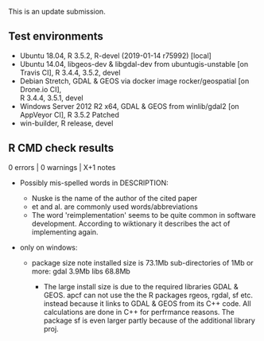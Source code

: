 
This is an update submission.

## Test environments
* Ubuntu 18.04, R 3.5.2, R-devel (2019-01-14 r75992) [local]
* Ubuntu 14.04, libgeos-dev & libgdal-dev from ubuntugis-unstable [on Travis CI], 
  R 3.4.4, 3.5.2, devel
* Debian Stretch, GDAL & GEOS via docker image rocker/geospatial [on Drone.io CI],  
  R 3.4.4, 3.5.1, devel
* Windows Server 2012 R2 x64, GDAL & GEOS from winlib/gdal2 [on AppVeyor CI],
  R 3.5.2 Patched
* win-builder, R release, devel


## R CMD check results
0 errors | 0 warnings | X+1 notes

* Possibly mis-spelled words in DESCRIPTION:
  * Nuske is the name of the author of the cited paper
  * et and al. are commonly used words/abbreviations 
  * The word 'reimplementation' seems to be quite common in software development. 
    According to wiktionary it describes the act of implementing again.
  
* only on windows: 
  * package size note
    installed size is 73.1Mb
    sub-directories of 1Mb or more:
      gdal   3.9Mb
      libs  68.8Mb
      
    - The large install size is due to the required libraries GDAL & GEOS.
      apcf can not use the the R packages rgeos, rgdal, sf etc. instead 
      because it links to GDAL & GEOS from its C++ code. All calculations
      are done in C++ for perfrmance reasons.
      The package sf is even larger partly because of the additional library proj.
